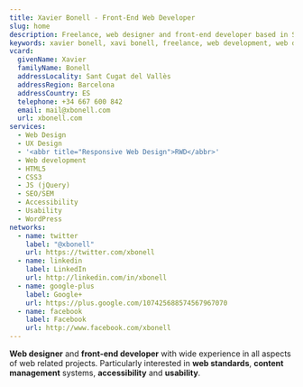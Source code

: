 ```yaml
---
title: Xavier Bonell - Front-End Web Developer
slug: home
description: Freelance, web designer and front-end developer based in Sant Cugat del Vallès (Barcelona, ES).
keywords: xavier bonell, xavi bonell, freelance, web development, web developer, front-end, front-end web developer, html, html5, css, css3, jquery, javascript, accessibility, usability, wordpress
vcard:
  givenName: Xavier
  familyName: Bonell
  addressLocality: Sant Cugat del Vallès
  addressRegion: Barcelona
  addressCountry: ES
  telephone: +34 667 600 842
  email: mail@xbonell.com
  url: xbonell.com
services:
  - Web Design
  - UX Design
  - '<abbr title="Responsive Web Design">RWD</abbr>'
  - Web development
  - HTML5
  - CSS3
  - JS (jQuery) 
  - SEO/SEM
  - Accessibility
  - Usability
  - WordPress
networks:
  - name: twitter
    label: "@xbonell"
    url: https://twitter.com/xbonell
  - name: linkedin
    label: LinkedIn
    url: http://linkedin.com/in/xbonell
  - name: google-plus
    label: Google+
    url: https://plus.google.com/107425688574567967070
  - name: facebook
    label: Facebook
    url: http://www.facebook.com/xbonell
---
```


**Web designer** and **front-end developer** with wide experience in all aspects of web related projects. Particularly interested in **web standards**, **content management** systems, **accessibility** and **usability**.

